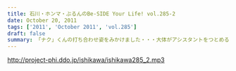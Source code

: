 ```yaml
---
title: 石川・ホンマ・ぶるんのBe-SIDE Your Life! vol.285-2
date: October 20, 2011
tags: ['2011', 'October 2011', 'vol.285']
draft: false
summary: 「ナク」くんの打ち合わせ姿をみかけました・・・大体がアシスタントをつとめる女の子の優秀さが目立ってしまう学園祭イベント～～。職人男子諸君の奮起に期待だ！NAMAE
---
```


http://project-phi.ddo.jp/ishikawa/ishikawa285_2.mp3
